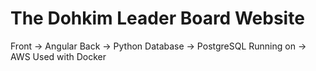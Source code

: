 # The Dohkim Leader Board Website
Front -> Angular
Back -> Python
Database -> PostgreSQL
Running on -> AWS
Used with Docker